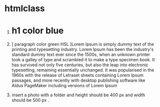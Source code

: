 # htmlclass
1) <h1> h1 color blue </h1>
2)   [ paragraph color green HSL ]Lorem Ipsum is simply dummy text of the printing and typesetting industry. Lorem Ipsum has been the industry's standard dummy text ever since the 1500s, when an unknown printer took a galley of type and scrambled it to make a type specimen book. It has survived not only five centuries, but also the leap into electronic typesetting, remaining essentially unchanged. It was popularised in the 1960s with the release of Letraset sheets containing Lorem Ipsum passages, and more recently with desktop publishing software like Aldus PageMaker including versions of Lorem Ipsum
  

3) insert a photo with a folder and height should be 400 px and width should be 500 px . 
